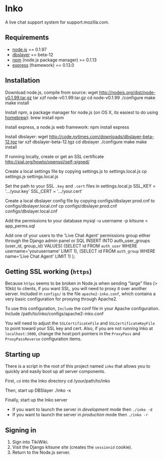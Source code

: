 # Inko

A live chat support system for support.mozilla.com.

## Requirements

* [node.js](http://nodejs.org) == 0.1.97
* [dbslayer](http://code.nytimes.com/projects/dbslayer/wiki) == beta-12
* [npm](http://github.com/isaacs/npm) (node.js package manager) >= 0.1.13
* [express](http://github.com/visionmedia/express) (framework) == 0.13.0

## Installation

Download node.js, compile from source:
    wget http://nodejs.org/dist/node-v0.1.99.tar.gz
    tar xzf node-v0.1.99.tar.gz
    cd node-v0.1.99
    ./configure
    make
    make install

Install npm, a package manager for node.js (on OS X, its easiest to do using [homebrew](http://mxcl.github.com/homebrew/)):
    brew install npm

Install express, a node.js web framework:
    npm install express

Install dbslayer:
    wget http://code.nytimes.com/downloads/dbslayer-beta-12.tgz
    tar xzf dbslayer-beta-12.tgz
    cd dbslayer
    ./configure
    make
    make install

If running locally, create or get an SSL certificate
    http://sial.org/howto/openssl/self-signed/

Create a local settings file by copying settings.js to settings.local.js
    cp settings.js settings.local.js

Set the path to your SSL `.key` and `.cert` files in settings.local.js
    SSL_KEY = '.../your.key'
    SSL_CERT = '.../your.cert'

Create a local dbslayer config file by copying configs/dbslayer.prod.cnf to configs/dbslayer.local.cnf
    cp configs/dbslayer.prod.cnf configs/dbslayer.local.cnf

Add the permissions to your database
    mysql -u username -p kitsune < app_perms.sql

Add one of your users to the 'Live Chat Agent' permissions group either through the Django admin panel or SQL
    INSERT INTO auth_user_groups (user_id, group_id) VALUES(
        (SELECT id FROM `auth_user` WHERE username='yourusername' LIMIT 1),
        (SELECT id FROM `auth_group` WHERE name='Live Chat Agent' LIMIT 1)
    );

## Getting SSL working (`https`)

Because `https` seems to be broken in Node.js when sending "large" files (> 10kb) to clients, if you want SSL,
you will need to proxy it over another server. Included in `configs/` is the file `apache2-inko.conf`, which contains
a very basic configuration for proxying through Apache2.

To use this configuration, `Include` the conf file in your Apache configuration.
    Include /path/to/inko/configs/apache2-inko.conf

You will need to adjust the `SSLCertificateFile` and `SSLCertificateKeyFile` to point toward your SSL key and cert.
Also, if you are not running Inko at `localhost:3000`, change the host:port pointers in the `ProxyPass` and `ProxyPassReverse`
configuration items.

## Starting up

There is a script in the root of this project named `inko` that allows you to quickly and easily boot up all server components.

First, `cd` into the Inko directory
    cd /your/path/to/inko
    
Then, start up DBSlayer
    ./inko -x

Finally, start up the Inko server

* If you want to launch the server in _development_ mode then `./inko -d`
* If you want to launch the server in _production_ mode then `./inko -r`

## Signing in

1. Sign into TikiWiki.
2. Visit the Django kitsune site (creates the `sessionid` cookie).
3. Return to the Node.js server.